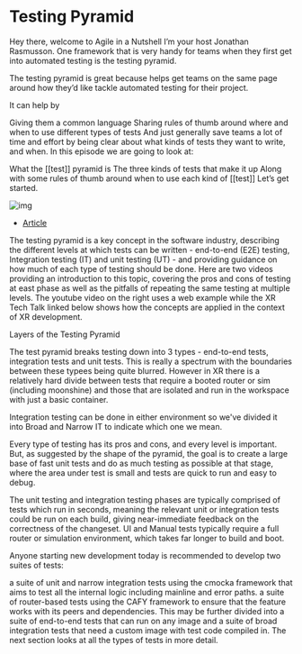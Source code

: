 # Testing Pyramid

Hey there, welcome to Agile in a Nutshell I’m your host Jonathan Rasmusson. One framework that is very handy for teams when they first get into automated testing is the testing pyramid.

The testing pyramid is great because helps get teams on the same page around how they’d like tackle automated testing for their project.

It can help by

Giving them a common language
Sharing rules of thumb around where and when to use different types of tests
And just generally save teams a lot of time and effort by being clear about what kinds of tests they want to write, and when.
In this episode we are going to look at:

What the [[test]] pyramid is
The three kinds of tests that make it up
Along with some rules of thumb around when to use each kind of [[test]]
Let’s get started.

![img](literature-notes/assets/[[test]]%20pyramid.png)

- [Article](http://www.agilenutshell.com/episodes/41-testing-pyramid)

The testing pyramid is a key concept in the software industry, describing the different levels at which tests can be written - end-to-end (E2E) testing, Integration testing (IT) and unit testing (UT) - and providing guidance on how much of each type of testing should be done. Here are two videos providing an introduction to this topic, covering the pros and cons of testing at east phase as well as the pitfalls of repeating the same testing at multiple levels. The youtube video on the right uses a web example while the XR Tech Talk linked below shows how the concepts are applied in the context of XR development.

Layers of the Testing Pyramid

The test pyramid breaks testing down into 3 types - end-to-end tests, integration tests and unit tests. This is really a spectrum with the boundaries between these typees being quite blurred. However in XR there is a relatively hard divide between tests that require a booted router or sim (including moonshine) and those that are isolated and run in the workspace with just a basic container.

Integration testing can be done in either environment so we've divided it into Broad and Narrow IT to indicate which one we mean.

Every type of testing has its pros and cons, and every level is important. But, as suggested by the shape of the pyramid, the goal is to create a large base of fast unit tests and do as much testing as possible at that stage, where the area under test is small and tests are quick to run and easy to debug.

The unit testing and integration testing phases are typically comprised of tests which run in seconds, meaning the relevant unit or integration tests could be run on each build, giving near-immediate feedback on the correctness of the changeset. UI and Manual tests typically require a full router or simulation environment, which takes far longer to build and boot.

Anyone starting new development today is recommended to develop two suites of tests:

a suite of unit and narrow integration tests using the cmocka framework that aims to test all the internal logic including mainline and error paths.
a suite of router-based tests using the CAFY framework to ensure that the feature works with its peers and dependencies. This may be further divided into a suite of end-to-end tests that can run on any image and a suite of broad integration tests that need a custom image with test code compiled in.
The next section looks at all the types of tests in more detail.
